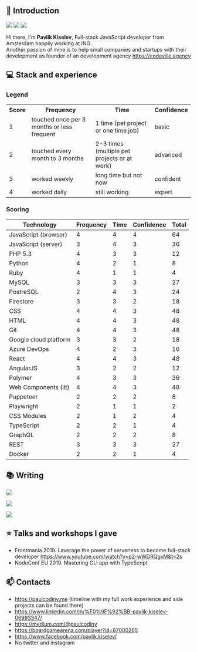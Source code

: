 ## 👋 Introduction

![](https://img.shields.io/badge/gender-%F0%9F%A4%B5-lightgrey)
![](https://img.shields.io/badge/coverage-100-brightgreen)
![](https://img.shields.io/badge/license-MIT-green)

Hi there, I'm **Pavlik Kiselev**, Full-stack JavaScript developer from Amsterdam happily working at ING.  
Another passion of mine is to help small companies and startups with their development as founder of an development agency https://codeville.agency

## 💻 Stack and experience

### Legend
<table>
  <tr>
    <th>Score</th>
    <th>Frequency</th>
    <th>Time</th>
    <th>Confidence</th>
  </tr>
  <tr>
    <td>1</td>
    <td>touched once per 3 months or less frequent</td>
    <td>1 time (pet project or one time job)</td>
    <td>basic</td>
  </tr>
  <tr>
    <td>2</td>
    <td>touched every month to 3 months</td>
    <td>2-3 times (multiple pet projects or at work)</td>
    <td>advanced</td>
  </tr>
  <tr>
    <td>3</td>
    <td>worked weekly</td>
    <td>long time but not now</td>
    <td>confident</td>
  </tr>
  <tr>
    <td>4</td>
    <td>worked daily</td>
    <td>still working</td>
    <td>expert</td>
  </tr>
</table>

### Scoring
| Technology | Frequency | Time | Confidence | Total |
| --- | --- | --- | --- | --- |
| JavaScript (browser) | 4 | 4 | 4 | 64 |
| JavaScript (server) | 3 | 4 | 3 | 36 |
| PHP 5.3 | 4 | 3 | 3 | 12 |
| Python | 4 | 2 | 1 | 8 |
| Ruby | 4 | 1 | 1 | 4 |
| MySQL | 3 | 3 | 3 | 27 |
| PostreSQL | 2 | 4 | 3 | 24 |
| Firestore | 3 | 3 | 2 | 18 |
| CSS | 4 | 4 | 3 | 48 |
| HTML | 4 | 4 | 3 | 48 |
| Git | 4 | 4 | 3 | 48 |
| Google cloud platform | 3 | 3 | 2 | 18 |
| Azure DevOps | 4 | 2 | 3 | 16 |
| React | 4 | 4 | 3 | 48 |
| AngularJS | 3 | 2 | 2 | 12 |
| Polymer | 4 | 3 | 3 | 36 |
| Web Components (lit) | 4 | 4 | 3 | 48 |
| Puppeteer | 2 | 2 | 2 | 8 |
| Playwright | 2 | 1 | 1 | 2 |
| CSS Modules | 2 | 1 | 2 | 4 |
| TypeScript | 2 | 2 | 1 | 4 |
| GraphQL | 2 | 2 | 2 | 8 |
| REST | 3 | 3 | 3 | 27 |
| Docker | 2 | 2 | 1 | 4 |


## 📚 Writing

<a target="_blank" href="https://github-readme-medium-recent-article.vercel.app/medium/@paulcodiny/0"><img src="https://github-readme-medium-recent-article.vercel.app/medium/@paulcodiny/0"></a>
  
<a target="_blank" href="https://github-readme-medium-recent-article.vercel.app/medium/@paulcodiny/1"><img src="https://github-readme-medium-recent-article.vercel.app/medium/@paulcodiny/1"></a> 
  
<a target="_blank" href="https://github-readme-medium-recent-article.vercel.app/medium/@paulcodiny/2"><img src="https://github-readme-medium-recent-article.vercel.app/medium/@paulcodiny/2"></a>
  
## ⭐ Talks and workshops I gave
  
- Frontmania 2019. Laverage the power of serverless to become full-stack developer https://www.youtube.com/watch?v=p2-wWDRQgxM&t=2s
- NodeConf EU 2019. Mastering CLI app with TypeScript
  
## 📫 Contacts

- https://paulcodiny.me (timeline with my full work experience and side projects can be found there)
- https://www.linkedin.com/in/%F0%9F%92%BB-pavlik-kiselev-06993347/
- https://medium.com/@paulcodiny
- https://boardgamearena.com/player?id=87000265
- https://www.facebook.com/pavlik.kiselev/
- No twitter and instagram
